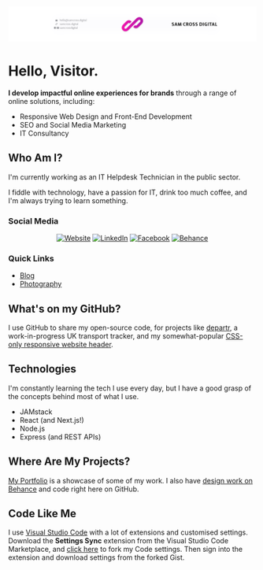 <img src="https://github.com/sam-cross/sam-cross/blob/master/HeaderImg.png?raw=true" alt="Sam Cross Digital header" />

# Hello, Visitor.

**I develop impactful online experiences for brands** through a range of online solutions, including:

* Responsive Web Design and Front-End Development
* SEO and Social Media Marketing
* IT Consultancy

## Who Am I?

I'm currently working as an IT Helpdesk Technician in the public sector.

I fiddle with technology, have a passion for IT, drink too much coffee, and I'm always trying to learn something.

### Social Media

<p align="center">
  <a href="https://samcross.digital"><img alt="Website" src="https://img.shields.io/badge/🌐-Sam%20Cross%20Digital-magenta" /></a>
  <a href="https://linkedin.com/in/samcrossdigital"><img alt="LinkedIn" src="https://img.shields.io/badge/🤝-LinkedIn-blue" /></a>
  <a href="https://facebook.com/samcrossdigital"><img alt="Facebook" src="https://img.shields.io/badge/💬-Facebook-blue" /></a>
  <a href="https://be.net/samcross"><img alt="Behance" src="https://img.shields.io/badge/✏-Behance-black" /></a>
</p>

### Quick Links

* [Blog](https://samcross.digital/blog)
* [Photography](https://photo.samcross.digital/)

## What's on my GitHub?

I use GitHub to share my open-source code, for projects like [departr](https://github.com/sam-cross/departr), a work-in-progress UK transport tracker, and my somewhat-popular [CSS-only responsive website header](https://github.com/sam-cross/css-only-responsive-header).

## Technologies

I'm constantly learning the tech I use every day, but I have a good grasp of the concepts behind most of what I use.

-   JAMstack
-   React (and Next.js!)
-   Node.js
-   Express (and REST APIs)

## Where Are My Projects?

[My Portfolio](https://samcross.digital/portfolio) is a showcase of some of my work. I also have [design work on Behance](https://be.net/samcross) and code right here on GitHub.

## Code Like Me

I use [Visual Studio Code](https://code.visualstudio.com/) with a lot of extensions and customised settings. Download the **Settings Sync** extension from the Visual Studio Code Marketplace, and [click here](https://gist.github.com/sam-cross/02dea6d7b2155af712f03238c3eaf91f) to fork my Code settings. Then sign into the extension and download settings from the forked Gist.
